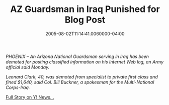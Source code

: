 ﻿---
title: AZ Guardsman in Iraq Punished for Blog Post
date: "2005-08-02T11:14:41.0060000-04:00"
description: PHOENIX – An Arizona National Guardsman serving in Iraq has been
featuredImage: /img/default-post-image.jpg
---

*PHOENIX – An Arizona National Guardsman serving in Iraq has been demoted for posting classified information on his Internet Web log, an Army official said Monday.*

*Leonard Clark, 40, was demoted from specialist to private first class and fined $1,640, said Col. Bill Buckner, a spokesman for the Multi-National Corps-Iraq.*

[Full Story on Y! News…](http://news.yahoo.com/news?tmpl=story&u=/ap/20050802/ap_on_re_us/guardsman_blog)


